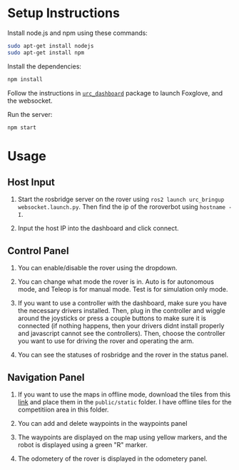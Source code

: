 # Setup Instructions

Install node.js and npm using these commands:

```bash
sudo apt-get install nodejs
sudo apt-get install npm
```

Install the dependencies:

```bash
npm install
```

Follow the instructions in [`urc_dashboard`](../urc_dashboard/README.md) package to launch Foxglove, and the websocket.

Run the server:

```bash
npm start
```

# Usage

## Host Input

1. Start the rosbridge server on the rover using `ros2 launch urc_bringup websocket.launch.py`. Then find the ip of the roroverbot using `hostname -I`.

2. Input the host IP into the dashboard and click connect.

## Control Panel

1. You can enable/disable the rover using the dropdown.

2. You can change what mode the rover is in. Auto is for autonomous mode, and Teleop is for manual mode. Test is for simulation only mode.

3. If you want to use a controller with the dashboard, make sure you have the necessary drivers installed. Then, plug in the controller and wiggle around the joysticks or press a couple buttons to make sure it is connected (if nothing happens, then your drivers didnt install properly and javascript cannot see the controllers). Then, choose the controller you want to use for driving the rover and operating the arm.

4. You can see the statuses of rosbridge and the rover in the status panel.

## Navigation Panel

1. If you want to use the maps in offline mode, download the tiles from this [link](https://drive.google.com/drive/folders/1c812eV4HamnchAFPQAVT9MSjyUMZn3OQ?usp=sharing) and place them in the `public/static` folder. I have offline tiles for the competitiion area in this folder.

2. You can add and delete waypoints in the waypoints panel

3. The waypoints are displayed on the map using yellow markers, and the robot is displayed using a green "R" marker.

4. The odometery of the rover is displayed in the odometery panel.
